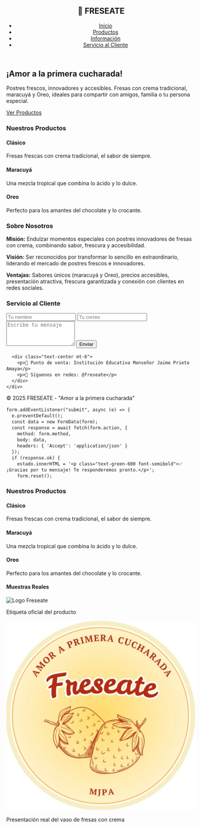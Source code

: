 <!DOCTYPE html>
<html lang="es">
<head>
  <meta charset="UTF-8">
  <meta name="viewport" content="width=device-width, initial-scale=1.0">
  <title>FRESEATE - Fresas con Crema</title>
  <script src="https://cdn.tailwindcss.com"></script>
  <style>
    html { scroll-behavior: smooth; }
  </style>
</head>
<body class="bg-pink-50 text-gray-800">

  <!-- NAVBAR -->
  <header class="bg-white shadow-md fixed w-full top-0 z-50">
    <nav class="container mx-auto flex justify-between items-center p-4">
      <h1 class="text-2xl font-bold text-pink-600 flex items-center">
        🍓 FRESEATE
      </h1>
      <ul class="flex space-x-6 font-medium">
        <li><a href="#inicio" class="hover:text-pink-500">Inicio</a></li>
        <li><a href="#productos" class="hover:text-pink-500">Productos</a></li>
        <li><a href="#info" class="hover:text-pink-500">Información</a></li>
        <li><a href="#contacto" class="hover:text-pink-500">Servicio al Cliente</a></li>
      </ul>
    </nav>
  </header>

  <!-- HERO / INICIO -->
  <section id="inicio" class="pt-24 text-center bg-gradient-to-r from-pink-200 via-white to-pink-100 py-20">
    <h2 class="text-4xl font-extrabold text-pink-700">¡Amor a la primera cucharada!</h2>
    <p class="mt-4 text-lg max-w-2xl mx-auto">
      Postres frescos, innovadores y accesibles. Fresas con crema tradicional, maracuyá y Oreo, 
      ideales para compartir con amigos, familia o tu persona especial.
    </p>
    <a href="#productos" class="mt-6 inline-block bg-pink-600 text-white px-6 py-3 rounded-full shadow hover:bg-pink-700 transition">
      Ver Productos
    </a>
  </section>

  <!-- PRODUCTOS -->
  <section id="productos" class="container mx-auto py-20 px-6">
    <h3 class="text-3xl font-bold text-center text-pink-700 mb-12">Nuestros Productos</h3>
    <div class="grid md:grid-cols-3 gap-8">
      <div class="bg-white rounded-2xl shadow p-6 text-center transform transition hover:scale-105 hover:shadow-lg">
        <h4 class="text-xl font-bold text-pink-600">Clásico</h4>
        <p class="mt-2">Fresas frescas con crema tradicional, el sabor de siempre.</p>
      </div>
      <div class="bg-white rounded-2xl shadow p-6 text-center transform transition hover:scale-105 hover:shadow-lg">
        <h4 class="text-xl font-bold text-pink-600">Maracuyá</h4>
        <p class="mt-2">Una mezcla tropical que combina lo ácido y lo dulce.</p>
      </div>
      <div class="bg-white rounded-2xl shadow p-6 text-center transform transition hover:scale-105 hover:shadow-lg">
        <h4 class="text-xl font-bold text-pink-600">Oreo</h4>
        <p class="mt-2">Perfecto para los amantes del chocolate y lo crocante.</p>
      </div>
    </div>
  </section>

  <!-- INFORMACIÓN -->
  <section id="info" class="bg-pink-100 py-20 px-6">
    <div class="container mx-auto text-center">
      <h3 class="text-3xl font-bold text-pink-700 mb-8">Sobre Nosotros</h3>
      <p class="max-w-3xl mx-auto mb-4">
        <strong>Misión:</strong> Endulzar momentos especiales con postres innovadores de fresas con crema, 
        combinando sabor, frescura y accesibilidad.
      </p>
      <p class="max-w-3xl mx-auto mb-4">
        <strong>Visión:</strong> Ser reconocidos por transformar lo sencillo en extraordinario, 
        liderando el mercado de postres frescos e innovadores.
      </p>
      <p class="max-w-3xl mx-auto">
        <strong>Ventajas:</strong> Sabores únicos (maracuyá y Oreo), precios accesibles, presentación atractiva, 
        frescura garantizada y conexión con clientes en redes sociales.
      </p>
    </div>
  </section>

  <!-- CONTACTO -->
  <section id="contacto" class="container mx-auto py-20 px-6">
    <h3 class="text-3xl font-bold text-center text-pink-700 mb-12">Servicio al Cliente</h3>
    <div class="max-w-lg mx-auto bg-white rounded-2xl shadow p-8">
      <!-- FORMULARIO FORMspree -->
      <form id="mi-form" action="https://formspree.io/f/xvgblleq" method="POST" class="space-y-4">
        <input type="text" name="nombre" placeholder="Tu nombre" class="w-full border rounded-lg p-3 focus:outline-pink-500" required>
        <input type="email" name="correo" placeholder="Tu correo" class="w-full border rounded-lg p-3 focus:outline-pink-500" required>
        <textarea name="mensaje" placeholder="Escribe tu mensaje" class="w-full border rounded-lg p-3 focus:outline-pink-500" rows="4" required></textarea>
        <button type="submit" class="w-full bg-pink-600 text-white py-3 rounded-lg hover:bg-pink-700 transition">
          Enviar
        </button>
      </form>
      <div id="estado" class="text-center mt-4"></div>

      <div class="text-center mt-6">
        <p>📍 Punto de venta: Institución Educativa Monseñor Jaime Prieto Amaya</p>
        <p>📱 Síguenos en redes: @freseate</p>
      </div>
    </div>
  </section>

  <!-- FOOTER -->
  <footer class="bg-pink-600 text-white text-center py-6 mt-10">
    <p>&copy; 2025 FRESEATE - "Amor a la primera cucharada"</p>
  </footer>


    form.addEventListener("submit", async (e) => {
      e.preventDefault();
      const data = new FormData(form);
      const response = await fetch(form.action, {
        method: form.method,
        body: data,
        headers: { 'Accept': 'application/json' }
      });
      if (response.ok) {
        estado.innerHTML = '<p class="text-green-600 font-semibold">✅ ¡Gracias por tu mensaje! Te responderemos pronto.</p>';
        form.reset();
    

</body>
</html>
<!-- PRODUCTOS -->
<section id="productos" class="container mx-auto py-20 px-6">
  <h3 class="text-3xl font-bold text-center text-pink-700 mb-12">Nuestros Productos</h3>
  
  <!-- Tarjetas de productos -->
  <div class="grid md:grid-cols-3 gap-8 mb-12">
    <div class="bg-white rounded-2xl shadow p-6 text-center transform transition hover:scale-105 hover:shadow-lg">
      <h4 class="text-xl font-bold text-pink-600">Clásico</h4>
      <p class="mt-2">Fresas frescas con crema tradicional, el sabor de siempre.</p>
    </div>
    <div class="bg-white rounded-2xl shadow p-6 text-center transform transition hover:scale-105 hover:shadow-lg">
      <h4 class="text-xl font-bold text-pink-600">Maracuyá</h4>
      <p class="mt-2">Una mezcla tropical que combina lo ácido y lo dulce.</p>
    </div>
    <div class="bg-white rounded-2xl shadow p-6 text-center transform transition hover:scale-105 hover:shadow-lg">
      <h4 class="text-xl font-bold text-pink-600">Oreo</h4>
      <p class="mt-2">Perfecto para los amantes del chocolate y lo crocante.</p>
    </div>
  </div>

  <!-- Galería de imágenes reales -->
  <h4 class="text-2xl font-bold text-center text-pink-600 mb-6">Muestras Reales</h4>
  <div class="grid md:grid-cols-2 gap-8">
    <div class="bg-white rounded-2xl shadow overflow-hidden">
      <img src="fresas.jpeg" alt="Logo Freseate" class="w-full h-72 object-contain">
      <p class="text-center p-4 text-gray-700">Etiqueta oficial del producto</p>
    </div>
    <div class="bg-white rounded-2xl shadow overflow-hidden">
      <img src="WhatsApp Image 2025-09-09 at 8.05.51 PM.jpeg" alt="Producto Freseate vaso" class="w-full h-72 object-cover">
      <p class="text-center p-4 text-gray-700">Presentación real del vaso de fresas con crema</p>
    </div>
  </div>
</section>
